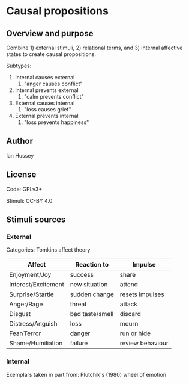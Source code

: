 # Causal propositions

## Overview and purpose

Combine 1) external stimuli, 2) relational terms, and 3) internal affective states to create causal propositions. 

Subtypes:

1. Internal causes external
   1. "anger causes conflict"
2. Internal prevents external
   1. "calm prevents conflict"
3. External causes internal
   1. "loss causes grief"
4. External prevents internal
   1. "loss prevents happiness"

## Author

Ian Hussey

## License 

Code: GPLv3+

Stimuli: CC-BY 4.0

## Stimuli sources

### External 

Categories: Tomkins affect theory

| Affect              | Reaction to     | Impulse          |
| ------------------- | --------------- | ---------------- |
| Enjoyment/Joy       | success         | share            |
| Interest/Excitement | new situation   | attend           |
| Surprise/Startle    | sudden change   | resets impulses  |
| Anger/Rage          | threat          | attack           |
| Disgust             | bad taste/smell | discard          |
| Distress/Anguish    | loss            | mourn            |
| Fear/Terror         | danger          | run or hide      |
| Shame/Humiliation   | failure         | review behaviour |

### Internal

Exemplars taken in part from: Plutchik's (1980) wheel of emotion
